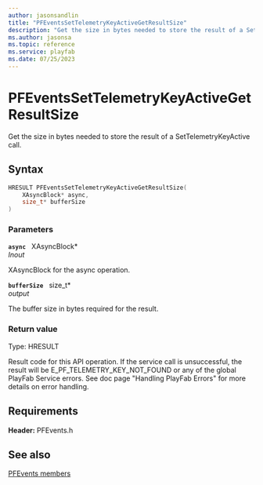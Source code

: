 ```yaml
---
author: jasonsandlin
title: "PFEventsSetTelemetryKeyActiveGetResultSize"
description: "Get the size in bytes needed to store the result of a SetTelemetryKeyActive call."
ms.author: jasonsa
ms.topic: reference
ms.service: playfab
ms.date: 07/25/2023
---
```


# PFEventsSetTelemetryKeyActiveGetResultSize  

Get the size in bytes needed to store the result of a SetTelemetryKeyActive call.  

## Syntax  
  
```cpp
HRESULT PFEventsSetTelemetryKeyActiveGetResultSize(  
    XAsyncBlock* async,  
    size_t* bufferSize  
)  
```  
  
### Parameters  
  
**`async`** &nbsp; XAsyncBlock*  
*_Inout_*  
  
XAsyncBlock for the async operation.  
  
**`bufferSize`** &nbsp; size_t*  
*output*  
  
The buffer size in bytes required for the result.  
  
  
### Return value
Type: HRESULT
  
Result code for this API operation. If the service call is unsuccessful, the result will be E_PF_TELEMETRY_KEY_NOT_FOUND or any of the global PlayFab Service errors. See doc page "Handling PlayFab Errors" for more details on error handling.
  
  
## Requirements  
  
**Header:** PFEvents.h
  
## See also  
[PFEvents members](../pfevents_members.md)  

  
  
